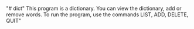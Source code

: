 "# dict" 
This program is a dictionary. You can view the dictionary, add or remove words. To run the program, use the commands LIST, ADD, DELETE, QUIT"
